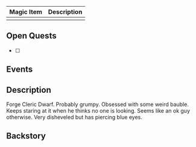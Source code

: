 | Magic Item | Description |
| ---------- | ----------- |
|            |             |

## Open Quests
- [ ] 

## Events


## Description
Forge Cleric Dwarf. Probably grumpy. Obsessed with some weird bauble. Keeps staring at it when he thinks no one is looking. Seems like an ok guy otherwise. Very disheveled but has piercing blue eyes. 

## Backstory
